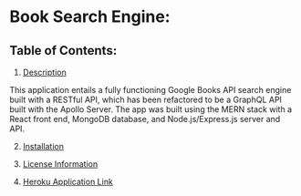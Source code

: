 # Book Search Engine:

## Table of Contents:

1.  [Description](#Description)

This application entails a fully functioning Google Books API search engine built with a RESTful API, which has been refactored to be a GraphQL API built with the Apollo Server. The app was built using the MERN stack with a React front end, MongoDB database, and Node.js/Express.js server and API.
 
2.  [Installation](#Installation)

3.  [License Information](#License-Information)

4.  [Heroku Application Link](#Heroku-Application-Link)

<br>

